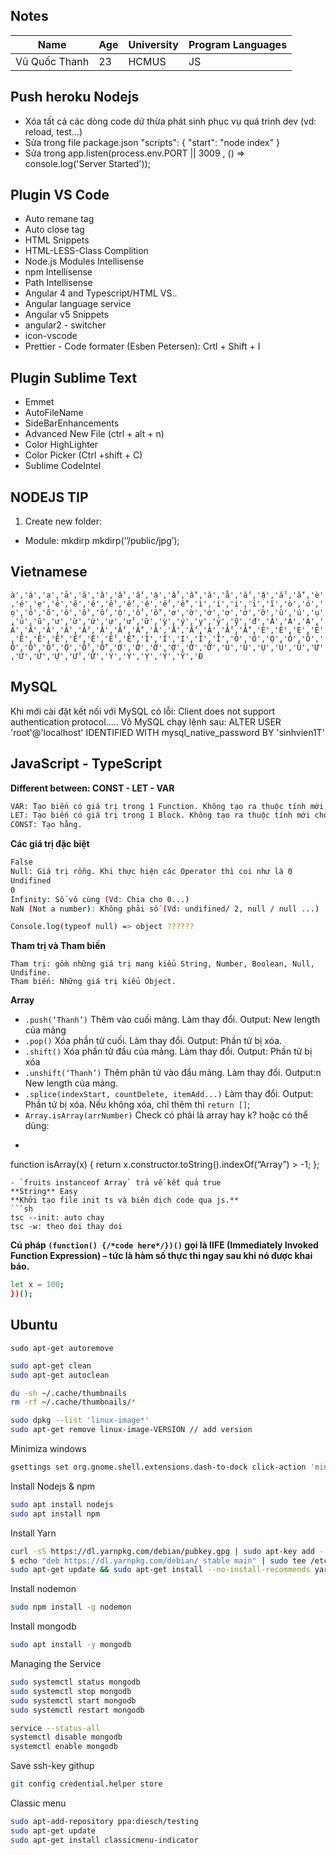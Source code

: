 ## Notes

|Name|Age|University| Program Languages|
|---|---|---|---|
| Vũ Quốc Thanh | 23 | HCMUS | JS |


## Push heroku Nodejs
- Xóa tất cả các dòng code dứ thừa phát sinh phục vụ quá trình dev (vd: reload, test...)
- Sửa trong file package.json
  "scripts": { "start": "node index"  }
- Sửa trong  app.listen(process.env.PORT || 3009 , () => console.log('Server Started')); 
## Plugin VS Code
- Auto remane tag
- Auto close tag
- HTML Snippets
- HTML-LESS-Class Complition
- Node.js Modules Intellisense
- npm Intellisense
- Path Intellisense
- Angular 4 and Typescript/HTML VS..
- Angular language service
- Angular v5 Snippets
- angular2 - switcher
- icon-vscode
- Prettier - Code formater (Esben Petersen): Crtl + Shift + I

## Plugin Sublime Text
- Emmet
- AutoFileName
- SideBarEnhancements
- Advanced New File (ctrl + alt + n)
- Color HighLighter
- Color Picker (Ctrl +shift + C)
- Sublime CodeIntel

## NODEJS TIP
  1. Create new folder:
  - Module: mkdirp
      mkdirp(‘’/public/jpg’);
## Vietnamese
```à','á','ạ','ả','ã','â','ầ','ấ','ậ','ẩ','ẫ','ă','ằ','ắ','ặ','ẳ','ẵ','è','é','ẹ','ẻ','ẽ','ê','ề','ế','ệ','ể','ễ','ì','í','ị','ỉ','ĩ','ò','ó','ọ','ỏ','õ','ô','ồ','ố','ộ','ổ','ỗ','ơ','ờ','ớ','ợ','ở','ỡ','ù','ú','ụ','ủ','ũ','ư','ừ','ứ','ự','ử','ữ','ỳ','ý','ỵ','ỷ','ỹ','đ','À','Á','Ạ','Ả','Ã','Â','Ầ','Ấ','Ậ','Ẩ','Ẫ','Ă','Ằ','Ắ','Ặ','Ẳ','Ẵ','È','É','Ẹ','Ẻ','Ẽ','Ê','Ề','Ế','Ệ','Ể','Ễ','Ì','Í','Ị','Ỉ','Ĩ','Ò','Ó','Ọ','Ỏ','Õ','Ô','Ồ','Ố','Ộ','Ổ','Ỗ','Ơ','Ờ','Ớ','Ợ','Ở','Ỡ','Ù','Ú','Ụ','Ủ','Ũ','Ư','Ừ','Ứ','Ự','Ử','Ữ','Ỳ','Ý','Ỵ','Ỷ','Ỹ','Đ```

## MySQL
Khi mới cài đặt kết nối với MySQL có lỗi: 
Client does not support authentication protocol.....
Vô MySQL chạy lệnh sau:
ALTER USER 'root'@'localhost' IDENTIFIED WITH mysql_native_password BY 'sinhvien1T'

## JavaScript - TypeScript
**Different between: CONST - LET - VAR**
```sh
VAR: Tạo biến có giá trị trong 1 Function. Không tạo ra thuộc tính mới cho THIS
LET: Tạo biến có giá trị trong 1 Block. Không tạo ra thuộc tính mới cho THIS
CONST: Tạo hằng.
```
**Các giá trị đặc biệt**
```sh
False
Null: Giá trị rỗng. Khi thực hiện các Operator thì coi như là 0
Undifined
0
Infinity: Số vô cùng (Vd: Chia cho 0...)
NaN (Not a number): Không phải số (Vd: undifined/ 2, null / null ...)

Console.log(typeof null) => object ??????
```

**Tham trị và Tham biến**
```sj
Tham trị: gồm những giá trị mang kiểu String, Number, Boolean, Null, Undifine. 
Tham biến: Những giá trị kiểu Object.
```
**Array**
- `.push(‘Thanh’)` Thêm vào cuối mảng. Làm thay đổi. Output: New length của mảng
- `.pop()` Xóa phần tử cuối. Làm thay đổi. Output:  Phần tử bị xóa.
- `.shift()` Xóa phần tử đầu của mảng. Làm thay đổi. Output: Phần tử  bị xóa
- `.unshift(‘Thanh’)` Thêm phân tử vào đẩu mảng. Làm thay đổi. Output:n New length của mảng.
- `.splice(indexStart, countDelete, itemAdd...)` Làm thay đổi. Output: Phần tử bị xóa. Nếu không xóa, chỉ thêm thì `return []`;
- `Array.isArray(arrNumber)` Check có phải là array hay k? hoặc có thể dùng:
- ```sh
function isArray(x) {
return x.constructor.toString().indexOf(“Array”) > -1;
};
```
- `fruits instanceof Array` trả về kết quả true
**String** Easy
**Khởi tạo file init ts và biên dịch code qua js.**
```sh
tsc --init: auto chay
tsc -w: theo doi thay doi
```

**Cú pháp  `(function() {/*code here*/})()` gọi là IIFE (Immediately Invoked Function Expression) – tức là hàm số thực thi ngay sau khi nó được khai báo.**

```sh (function() {
let x = 100;
})();
```

## Ubuntu
`sudo apt-get autoremove`

```sh 
sudo apt-get clean
sudo apt-get autoclean
```

```sh 
du -sh ~/.cache/thumbnails
rm -rf ~/.cache/thumbnails/*
```

```sh 
sudo dpkg --list 'linux-image*'
sudo apt-get remove linux-image-VERSION // add version 
```

Minimiza windows
```sh 
gsettings set org.gnome.shell.extensions.dash-to-dock click-action 'minimize'
```

Install Nodejs & npm
```sh 
sudo apt install nodejs
sudo apt install npm
```

Install Yarn
```sh
curl -sS https://dl.yarnpkg.com/debian/pubkey.gpg | sudo apt-key add -
$ echo "deb https://dl.yarnpkg.com/debian/ stable main" | sudo tee /etc/apt/sources.list.d/yarn.list
sudo apt-get update && sudo apt-get install --no-install-recommends yarn
```


Install nodemon
```sh 
sudo npm install -g nodemon
```

Install mongodb
```sh
sudo apt install -y mongodb
```

Managing the Service
```sh 
sudo systemctl status mongodb
sudo systemctl stop mongodb
sudo systemctl start mongodb
sudo systemctl restart mongodb

service --status-all
systemctl disable mongodb
systemctl enable mongodb
```

Save ssh-key githup
```sh
git config credential.helper store
```


Classic menu
```sh
sudo apt-add-repository ppa:diesch/testing
sudo apt-get update
sudo apt-get install classicmenu-indicator
```


